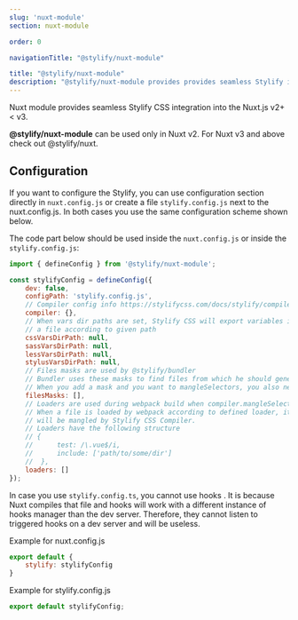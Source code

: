 ```yaml
---
slug: 'nuxt-module'
section: nuxt-module

order: 0

navigationTitle: "@stylify/nuxt-module"

title: "@stylify/nuxt-module"
description: "@stylify/nuxt-module provides provides seamless Stylify integration into the Nuxt.js."
---
```



Nuxt module provides seamless Stylify CSS integration into the Nuxt.js v2+ < v3.

<note>
	<strong>@stylify/nuxt-module</strong> can be used only in Nuxt v2. For Nuxt v3 and above check out <nuxt-link to="/docs/nuxt">@stylify/nuxt</nuxt-link>.
</note>

<docs-section>
<template #description>

## Installation
Nuxt module can be installed only via CLI like NPM or Yarn:

</template>
<template #code>

```bash
yarn add -D @stylify/nuxt-module
npm i -D @stylify/nuxt-module
```

</template>
</docs-section>

<docs-section>
<template #description>

## Usage
Add a buildModule into the `nuxt.config.js`:

</template>
<template #code>

```js
buildModules: [
	'@stylify/nuxt-module'
]
```

</template>
</docs-section>

## Configuration

If you want to configure the Stylify, you can use configuration section directly in `nuxt.config.js` or create a file `stylify.config.js` next to the nuxt.config.js. In both cases you use the same configuration scheme shown below.

The code part below should be used inside the `nuxt.config.js` or inside the `stylify.config.js`:
```js
import { defineConfig } from '@stylify/nuxt-module';

const stylifyConfig = defineConfig({
	dev: false,
	configPath: 'stylify.config.js',
	// Compiler config info https://stylifycss.com/docs/stylify/compiler
	compiler: {},
	// When vars dir paths are set, Stylify CSS will export variables into
	// a file according to given path
	cssVarsDirPath: null,
	sassVarsDirPath: null,
	lessVarsDirPath: null,
	stylusVarsDirPath: null,
	// Files masks are used by @stylify/bundler
	// Bundler uses these masks to find files from which he should generate CSS
	// When you add a mask and you want to mangleSelectors, you also need to add appropriate loader. See below
	filesMasks: [],
	// Loaders are used during webpack build when compiler.mangleSelectors are set to true and when nuxt runs production build
	// When a file is loaded by webpack according to defined loader, its content
	// will be mangled by Stylify CSS Compiler.
	// Loaders have the following structure
	// {
	//		test: /\.vue$/i,
	//		include: ['path/to/some/dir']
	//	},
	loaders: []
});
```

<note>
In case you use <code>stylify.config.ts</code>, you cannot use <nuxt-link to="/docs/stylify/compiler#hooks">hooks </nuxt-link>. It is because Nuxt compiles that file and hooks will work with a different instance of hooks manager than the dev server. Therefore, they cannot listen to triggered hooks on a dev server and will be useless.
</note>

Example for nuxt.config.js
```js
export default {
	stylify: stylifyConfig
}
```

Example for stylify.config.js
```js
export default stylifyConfig;
```

